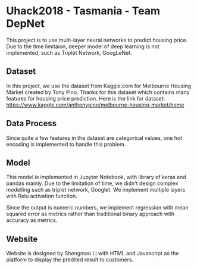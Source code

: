 # Uhack2018 - Tasmania - Team DepNet
This project is to use multi-layer neural networks to predict housing price. Due to the time limitaion, deeper model of deep learning is not implemented, such as Triplet Network, GoogLeNet.

## Dataset
In this project, we use the dataset from Kaggle.com for Melbourne Housing Market created by Tony Pino. Thanks for this dataset which contains many features for housing price prediction. Here is the link for dataset:
https://www.kaggle.com/anthonypino/melbourne-housing-market/home

## Data Process
Since quite a few features in the dataset are categorical values, one hot encoding is implemented to handle this problem.

## Model
This model is implemented in Jupyter Notebook, with library of keras and pandas mainly. Due to the limitation of time, we didn't design complex modelling such as triplet network, Googlet. We implement multiple layers with Relu activation function.

Since the output is numeric numbers, we implement regression with mean squared error as metrics rather than traditional binary approach with accuracy as metrics.

## Website
Website is designed by Shengmao Li with HTML and Javascript as the platform to display the predited result to customers.
